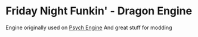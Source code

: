 # Friday Night Funkin' - Dragon Engine
Engine originally used on [Psych Engine](https://github.com/ShadowMario/FNF-PsychEngine/) And great stuff for modding
